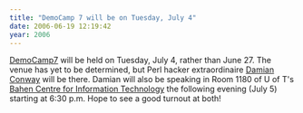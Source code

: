```yaml
---
title: "DemoCamp 7 will be on Tuesday, July 4"
date: 2006-06-19 12:19:42
year: 2006
---
```

<a href="http://barcamp.org/TorCampDemoCamp7">DemoCamp7</a> will be held on Tuesday, July 4, rather than June 27.  The venue has yet to be determined, but Perl hacker extraordinaire <a href="http://www.csse.monash.edu.au/~damian/">Damian Conway</a> will be there.  Damian will also be speaking in Room 1180 of U of T's <a href="http://maps.google.com/maps?f=q&hl=en&q=40+St+George+St,+Toronto,+ON,+Canada&ie=UTF8&ll=43.660483,-79.39682&spn=0.006303,0.020814&om=1">Bahen Centre for Information Technology</a> the following evening (July 5) starting at 6:30 p.m.  Hope to see a good turnout at both!
